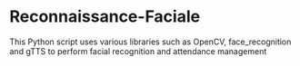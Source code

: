 # Reconnaissance-Faciale
This Python script uses various libraries such as OpenCV, face_recognition and gTTS to perform facial recognition and attendance management
